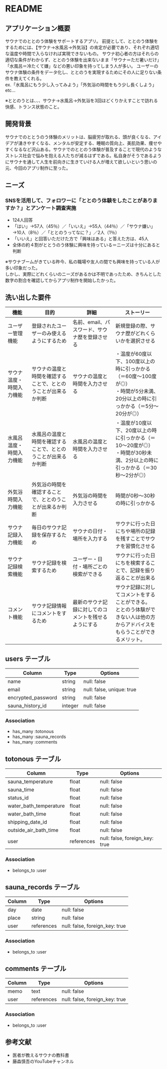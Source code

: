 # README

## アプリケーション概要
サウナでのととのう体験をサポートするアプリ。
前提として、ととのう体験をするためには、【サウナ→水風呂→外気浴】の肯定が必要であり、それぞれ適切な温度や時間で入らなければ実現できないもの。
サウナ初心者の方はそれらの適切な条件がわからず、ととのう体験を出来ないまま「サウナ＝ただ暑いだけ」「水風呂＝冷たくて嫌」などの悪い印象を持ってしまう人が多い。
ユーザーのサウナ体験の条件をデータ化し、ととのうを実現するためにその人に足りない条件を教えてくれる。<br>
ex.「水風呂にもう少し入ってみよう」「外気浴の時間をもう少し長くしよう」etc...<br>

※ととのうとは、、、サウナ→水風呂→外気浴を3回ほどくりかえすことで訪れる快感、トランス状態のこと。


## 開発背景
サウナでのととうのう体験のメリットは、脳疲労が取れる、頭が良くなる、アイデアが湧きやすくなる、メンタルが安定する、睡眠の質向上、美肌効果、痩せやすくなるなど沢山ある。サウナでのととのう体験が普及することで現代のようなストレス社会で悩みを抱える人たちが減るはずである。私自身がそうであるようにサウナを通して人生を前向きに生きていける人が増えて欲しいという思いの元、今回のアプリ制作に至った。

## ニーズ
### SNSを活用して、フォロワーに「ととのう体験をしたことがありますか？」とアンケート調査実施
- 124人回答
- 「はい」→57人（45％）／「いいえ」→55人（44％）／「サウナ嫌い」→10人（8％）／「ととのうってなに？」／2人（1％）
- 「いいえ」と回答いただけた方で「興味はある」と答えた方は、45人
- 全体の約４割がととうのう体験に興味を持っている＝ニーズは十分にあると判断

※サウナブームがきている昨今、私の職場や友人の間でも興味を持っている人が多い印象だった。<br>
しかし、実際にどれくらいのニーズがあるかは不明であったため、きちんとした数字の割合を確認してからアプリ制作を開始したかった。


## 洗い出した要件 
|  機能  |  目的  |  詳細  |  ストーリー  |
| ---- | ---- | ---- | ---- |
|  ユーザー管理機能 |  登録されたユーザーのみ使えるようにするため  |  名前、email、パスワード、サウナ歴を登録させる  |  新規登録の際、サウナ歴がどれくらいかを選択させる  |
|  サウナ温度・時間入力機能  |  サウナの温度と時間を確認することで、ととのうことが出来るか判断  |  サウナの温度と時間を入力させる  |  ・温度が60度以下、100度以上の時に引っかかる（＝60度〜100度が◎）<br>・時間が5分未満、20分以上の時に引っかかる（＝5分〜20分が◎） |
|  水風呂温度・時間入力機能  |  水風呂の温度と時間を確認することで、ととのうことが出来るか判断  |  水風呂の温度と時間を入力させる  |  ・温度が10度以下、20度以上の時に引っかかる（＝10〜20度が◎）<br>・時間が30秒未満、2分以上の時に引っかかる（＝30秒〜2分が◎）  |
|  外気浴時間入力機能  |  外気浴の時間を確認することで、ととのうことが出来るか判断  |  外気浴の時間を入力させる  |  時間が0秒〜30秒の時に引っかかる  |
|  サウナ記録入力機能  |  毎日のサウナ記録を保存するため  |  サウナの日付・場所を入力する  | サウナに行った日にちや場所の記録を残すことでサウナを習慣化させる　|
|  サウナ記録検索機能  |  サウナ記録を検索するため  | ユーザー・日付・場所ごとの検索ができる　 |  サウナに行った日にちを検索することで、記録を振り返ることが出来る  |
|  コメント機能  |  サウナ記録情報にコメントをするため |  最新のサウナ記録に対してのコメントを残せるようにする  |  サウナ記録に対してコメントをすることができる。<br>ととのう体験ができない人は他の方からアドバイスをもらうことができるメリット。  |



## users テーブル

| Column                 | Type    |  Options    |
| --------               | ------  | ----------- |
| name                   | string  | null: false |
| email                  | string  | null: false, unique: true |
| encrypted_password     | string  | null: false |
| sauna_history_id       | integer | null: false |

### Association

- has_many :totonous
- has_many :sauna_records
- has_many :comments

## totonous テーブル

| Column                            | Type       | Options     |
| --------                          | ------     | ----------- |
| sauna_temperature                 | float      | null: false |
| sauna_time                        | float      | null: false |
| status_id                         | float      | null: false |
| water_bath_temperature            | float      | null: false |
| water_bath_time                   | float      | null: false |
| shipping_date_id                  | float      | null: false |
| outside_air_bath_time             | float      | null: false |
| user                              | references | null: false, foreign_key: true|


### Association

- belongs_to :user


## sauna_records テーブル

| Column        | Type       | Options                        |
| ------        | ---------- | ------------------------------ |
| day           | date       | null: false                    |
| place         | string     | null: false                    |
| user          | references | null: false, foreign_key: true |


### Association

- belongs_to :user


## comments テーブル

| Column | Type       | Options     |
| ------ | ---------- | ----------- |
| memo   | text       | null: false |
| user   | references | null: false, foreign_key: true |

### Association

- belongs_to :user

## 参考文献
- 医者が教えるサウナの教科書
- 藤森慎吾のYouTubeチャンネル
